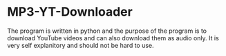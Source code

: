 # MP3-YT-Downloader

The program is written in python and the purpose of the program is to download YouTube videos and can also download them as audio only.
It is very self explanitory and should not be hard to use.
